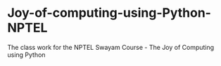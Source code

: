 # Joy-of-computing-using-Python-NPTEL
The class work for the NPTEL Swayam Course  - The Joy of Computing using Python
